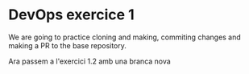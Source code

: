 # DevOps exercice 1

We are going to practice cloning and making, commiting changes and making a PR to the base repository.

Ara passem a l'exercici 1.2 amb una branca nova
